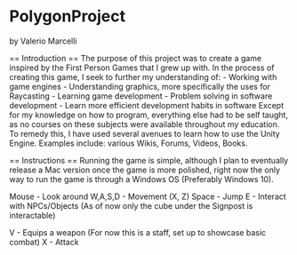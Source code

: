 # PolygonProject
by Valerio Marcelli

== Introduction == 
The purpose of this project was to create a game inspired by the First Person Games that I grew up with. 
In the process of creating this game, I seek to further my understanding of:
    - Working with game engines
    - Understanding graphics, more specifically the uses for Raycasting
    - Learning game development
    - Problem solving in software development
    - Learn more efficient development habits in software
Except for my knowledge on how to program, everything else had to be self taught, as no courses
on these subjects were available throughout my education. To remedy this, I have used several 
avenues to learn how to use the Unity Engine. Examples include: various Wikis, Forums, Videos, Books.

== Instructions == 
Running the game is simple, although I plan to eventually release a Mac version once the game
is more polished, right now the only way to run the game is through a Windows OS (Preferably Windows 10).

Mouse - Look around
W,A,S,D - Movement (X, Z)
Space - Jump
E - Interact with NPCs/Objects (As of now only the cube under the Signpost is interactable)

V - Equips a weapon (For now this is a staff, set up to showcase basic combat)
X - Attack

